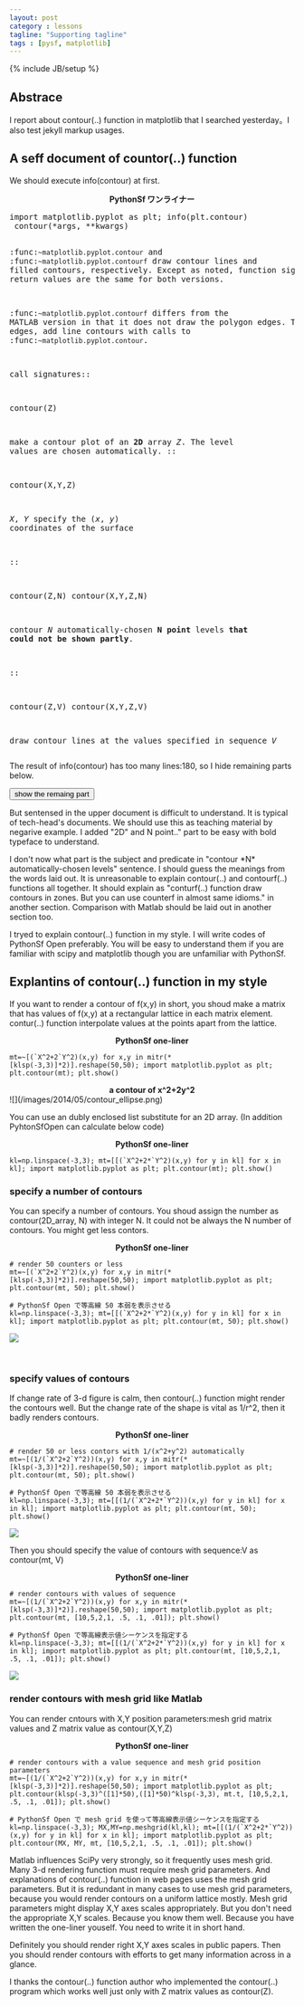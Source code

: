 ```yaml
---
layout: post
category : lessons
tagline: "Supporting tagline"
tags : [pysf, matplotlib]
---
```

{% include JB/setup %}

## Abstrace
I report about contour(..) function in matplotlib that I searched yesterday。I also test jekyll markup usages.

## A seff document of countor(..) function
We should execute info(contour) at first.

<center><b>PythonSf ワンライナー</b></center>
<pre>
import matplotlib.pyplot as plt; info(plt.contour)
 contour(*args, **kwargs)

:func:`~matplotlib.pyplot.contour` and
:func:`~matplotlib.pyplot.contourf` draw contour lines and
filled contours, respectively.  Except as noted, function
signatures and return values are the same for both versions.

:func:`~matplotlib.pyplot.contourf` differs from the MATLAB
version in that it does not draw the polygon edges.
To draw edges, add line contours with
calls to :func:`~matplotlib.pyplot.contour`.


call signatures::

  contour(Z)

make a contour plot of an <b>2D</b> array *Z*. The level values are chosen
automatically.
::

  contour(X,Y,Z)

*X*, *Y* specify the (*x*, *y*) coordinates of the surface

::

  contour(Z,N)
  contour(X,Y,Z,N)

contour *N* automatically-chosen <b>N point</b> levels <b>that could not be shown partly</b>.

::

  contour(Z,V)
  contour(X,Y,Z,V)

draw contour lines at the values specified in sequence *V*
</pre>

The result of info(contour) has too many lines:180, so I hide remaining parts below. 

<div id="div_1">
<p><input type="button" value="show the remaing part" style="WIDTH:150px"
   onClick="document.getElementById('div_2').style.display='block';
            document.getElementById('div_1').style.display='none'"></p>
</div>
<div id="div_2" style="display:none">
<p><input type="button" value="hide the remaining part" style="WIDTH:150px"
   onClick="document.getElementById('div_2').style.display='none';
            document.getElementById('div_1').style.display='block'"></p>
<pre>

::

  contourf(..., V)

fill the (len(*V*)-1) regions between the values in *V*

::

  contour(Z, **kwargs)

Use keyword args to control colors, linewidth, origin, cmap ... see
below for more details.

*X*, *Y*, and *Z* must be arrays with the same dimensions.

*Z* may be a masked array, but filled contouring may not
handle internal masked regions correctly.

``C = contour(...)`` returns a
:class:`~matplotlib.contour.QuadContourSet` object.

Optional keyword arguments:

  *colors*: [ None | string | (mpl_colors) ]
    If *None*, the colormap specified by cmap will be used.

    If a string, like 'r' or 'red', all levels will be plotted in this
    color.

    If a tuple of matplotlib color args (string, float, rgb, etc),
    different levels will be plotted in different colors in the order
    specified.

  *alpha*: float
    The alpha blending value

  *cmap*: [ None | Colormap ]
    A cm :class:`~matplotlib.cm.Colormap` instance or
    *None*. If *cmap* is *None* and *colors* is *None*, a
    default Colormap is used.

  *norm*: [ None | Normalize ]
    A :class:`matplotlib.colors.Normalize` instance for
    scaling data values to colors. If *norm* is *None* and
    *colors* is *None*, the default linear scaling is used.

  *levels* [level0, level1, ..., leveln]
    A list of floating point numbers indicating the level
    curves to draw; eg to draw just the zero contour pass
    ``levels=[0]``

  *origin*: [ None | 'upper' | 'lower' | 'image' ]
    If *None*, the first value of *Z* will correspond to the
    lower left corner, location (0,0). If 'image', the rc
    value for ``image.origin`` will be used.

    This keyword is not active if *X* and *Y* are specified in
    the call to contour.

  *extent*: [ None | (x0,x1,y0,y1) ]

    If *origin* is not *None*, then *extent* is interpreted as
    in :func:`matplotlib.pyplot.imshow`: it gives the outer
    pixel boundaries. In this case, the position of Z[0,0]
    is the center of the pixel, not a corner. If *origin* is
    *None*, then (*x0*, *y0*) is the position of Z[0,0], and
    (*x1*, *y1*) is the position of Z[-1,-1].

    This keyword is not active if *X* and *Y* are specified in
    the call to contour.

  *locator*: [ None | ticker.Locator subclass ]
    If *locator* is None, the default
    :class:`~matplotlib.ticker.MaxNLocator` is used. The
    locator is used to determine the contour levels if they
    are not given explicitly via the *V* argument.

  *extend*: [ 'neither' | 'both' | 'min' | 'max' ]
    Unless this is 'neither', contour levels are automatically
    added to one or both ends of the range so that all data
    are included. These added ranges are then mapped to the
    special colormap values which default to the ends of the
    colormap range, but can be set via
    :meth:`matplotlib.colors.Colormap.set_under` and
    :meth:`matplotlib.colors.Colormap.set_over` methods.

  *xunits*, *yunits*: [ None | registered units ]
    Override axis units by specifying an instance of a
    :class:`matplotlib.units.ConversionInterface`.

  *antialiased*: [ True | False ]
    enable antialiasing, overriding the defaults.  For
    filled contours, the default is True.  For line contours,
    it is taken from rcParams['lines.antialiased'].

contour-only keyword arguments:

  *linewidths*: [ None | number | tuple of numbers ]
    If *linewidths* is *None*, the default width in
    ``lines.linewidth`` in ``matplotlibrc`` is used.

    If a number, all levels will be plotted with this linewidth.

    If a tuple, different levels will be plotted with different
    linewidths in the order specified

  *linestyles*: [None | 'solid' | 'dashed' | 'dashdot' | 'dotted' ]
    If *linestyles* is *None*, the 'solid' is used.

    *linestyles* can also be an iterable of the above strings
    specifying a set of linestyles to be used. If this
    iterable is shorter than the number of contour levels
    it will be repeated as necessary.

    If contour is using a monochrome colormap and the contour
    level is less than 0, then the linestyle specified
    in ``contour.negative_linestyle`` in ``matplotlibrc``
    will be used.

contourf-only keyword arguments:

  *nchunk*: [ 0 | integer ]
    If 0, no subdivision of the domain. Specify a positive integer to
    divide the domain into subdomains of roughly *nchunk* by *nchunk*
    points. This may never actually be advantageous, so this option may
    be removed. Chunking introduces artifacts at the chunk boundaries
    unless *antialiased* is *False*.

Note: contourf fills intervals that are closed at the top; that
is, for boundaries *z1* and *z2*, the filled region is::

    z1 < z <= z2

There is one exception: if the lowest boundary coincides with
the minimum value of the *z* array, then that minimum value
will be included in the lowest interval.

**Examples:**

.. plot:: mpl_examples/pylab_examples/contour_demo.py

.. plot:: mpl_examples/pylab_examples/contourf_demo.py

Additional kwargs: hold = [True|False] overrides default hold state
===============================
None
</pre>
<p><input type="button" value="hide the remaining part△" style="WIDTH:150px"
   onClick="document.getElementById('div_2').style.display='none';
            document.getElementById('div_1').style.display='block';
            document.location='#div_1'"></p>
</div>

But sentensed in the upper document is difficult to understand. It is typical of tech-head's documents.  We should use this as teaching material by negarive example. I added "2D" and N point.." part to be easy with bold typeface to understand.

I don't now what part is the subject and predicate in "contour \*N\* automatically-chosen levels" sentence. I should guess the meanings from the words laid out. It is unreasonable to explain contour(..) and contourf(..) functions all together. It should explain as "conturf(..) function draw contours in zones. But you can use counterf in almost same idioms." in another section. Comparison with Matlab should be laid out in another section too.

I tryed to explain contour(..) function in my style. I will write codes of PythonSf Open preferably. You will be easy to understand them if you are familiar with scipy and matplotlib though you are unfamiliar with PythonSf.

## Explantins of contour(..) function in my style

If you want to render a contour of f(x,y) in short, you shoud make a matrix that has values of f(x,y) at a rectangular lattice in each matrix element. contur(..) function interpolate values at the points apart from the lattice.

<center><b>PythonSf one-liner</b></center>

    mt=~[(`X^2+2`Y^2)(x,y) for x,y in mitr(*[klsp(-3,3)]*2)].reshape(50,50); import matplotlib.pyplot as plt; plt.contour(mt); plt.show()

<center><b>a contour of x^2+2y^2</b></center>
![](/images/2014/05/contour_ellipse.png)

You can use an dubly enclosed list substitute for an 2D array. (In addition PyhtonSfOpen can calculate below code)

<center><b>PythonSf one-liner</b></center>

    kl=np.linspace(-3,3); mt=[[(`X^2+2*`Y^2)(x,y) for y in kl] for x in kl]; import matplotlib.pyplot as plt; plt.contour(mt); plt.show()


### specify a number of contours
You can specify a number of contours. You shoud assign the number as contour(2D_array, N) with integer N. It could not be always the N number of contours. You might get less contors.
<center><b>PythonSf one-liner</b></center>

    # render 50 counters or less
    mt=~[(`X^2+2`Y^2)(x,y) for x,y in mitr(*[klsp(-3,3)]*2)].reshape(50,50); import matplotlib.pyplot as plt; plt.contour(mt, 50); plt.show()

    # PythonSf Open で等高線 50 本弱を表示させる
    kl=np.linspace(-3,3); mt=[[(`X^2+2*`Y^2)(x,y) for y in kl] for x in kl]; import matplotlib.pyplot as plt; plt.contour(mt, 50); plt.show()

![](/images/2014/05/contour_ellipse_50line.png)

<br>

### specify values of contours

If change rate of 3-d figure is calm, then contour(..) function might render the contours well. But the change rate of the shape is vital as 1/r^2, then it badly renders contours.
<center><b>PythonSf one-liner</b></center>

    # render 50 or less contors with 1/(x^2+y^2) automatically
    mt=~[(1/(`X^2+2`Y^2))(x,y) for x,y in mitr(*[klsp(-3,3)]*2)].reshape(50,50); import matplotlib.pyplot as plt; plt.contour(mt, 50); plt.show()

    # PythonSf Open で等高線 50 本弱を表示させる
    kl=np.linspace(-3,3); mt=[[(1/(`X^2+2*`Y^2))(x,y) for y in kl] for x in kl]; import matplotlib.pyplot as plt; plt.contour(mt, 50); plt.show()

![](/images/2014/05/contour_ellipse_1_r_50line.png)

Then you should specify the value of contours with sequence:V as contour(mt, V)
<center><b>PythonSf one-liner</b></center>

    # render contours with values of sequence
    mt=~[(1/(`X^2+2`Y^2))(x,y) for x,y in mitr(*[klsp(-3,3)]*2)].reshape(50,50); import matplotlib.pyplot as plt; plt.contour(mt, [10,5,2,1, .5, .1, .01]); plt.show()

    # PythonSf Open で等高線表示値シーケンスを指定する
    kl=np.linspace(-3,3); mt=[[(1/(`X^2+2*`Y^2))(x,y) for y in kl] for x in kl]; import matplotlib.pyplot as plt; plt.contour(mt, [10,5,2,1, .5, .1, .01]); plt.show()

![](/images/2014/05/contour_ellipse_1_r_50line_with_sq.png)

### render contours with mesh grid like Matlab

You can render cntours with X,Y position parameters:mesh grid matrix values and Z matrix value as contour(X,Y,Z)
<center><b>PythonSf one-liner</b></center>

    # render contours with a value sequence and mesh grid position parameters
    mt=~[(1/(`X^2+2`Y^2))(x,y) for x,y in mitr(*[klsp(-3,3)]*2)].reshape(50,50); import matplotlib.pyplot as plt; plt.contour(klsp(-3,3)^([1]*50),([1]*50)^klsp(-3,3), mt.t, [10,5,2,1, .5, .1, .01]); plt.show()

    # PythonSf Open で mesh grid を使って等高線表示値シーケンスを指定する
    kl=np.linspace(-3,3); MX,MY=np.meshgrid(kl,kl); mt=[[(1/(`X^2+2*`Y^2))(x,y) for y in kl] for x in kl]; import matplotlib.pyplot as plt; plt.contour(MX, MY, mt, [10,5,2,1, .5, .1, .01]); plt.show()

Matlab influences SciPy very strongly, so it frequently uses mesh grid. Many 3-d rendering function must require mesh grid parameters. And explanations of contour(..) function in web pages uses the mesh grid parameters. But it is redundant in many cases to use mesh grid parameters, because you would render contours on a uniform lattice mostly. Mesh grid parameters might display X,Y axes scales appropriately. But you don't need the appropriate X,Y scales. Because you know them well. Because you have written the one-liner youself. You need to write it in short hand.

Definitely you should render right X,Y axes scales in public papers. Then you should render contours with efforts to get many information across in a glance.

I thanks the contour(..) function author who implemented the contour(..) program which works well just only with Z matrix values as contour(Z).

